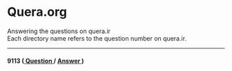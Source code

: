 # Quera.org
Answering the questions on quera.ir <br />
Each directory name refers to the question number on quera.ir.
<hr>
<p>
<h4>
<strong title="مجید، رییس مزرعه"> 9113 </strong> (<a href = "https://quera.org/problemset/9113"> Question </a> / <a href = "https://github.com/Mohammad-Reza-Karami/Quera.org/blob/master/9113/9113%20-%20Answer.py"> Answer </a>)
</h4>
</p>
